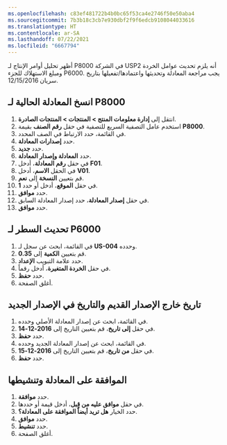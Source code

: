 ```yaml
---
ms.openlocfilehash: c83ef481722b4b0bc65f53ca4e2746f50e50aba4
ms.sourcegitcommit: 7b3b18c3cb7e930dbf2f9f6edcb9108044033616
ms.translationtype: HT
ms.contentlocale: ar-SA
ms.lasthandoff: 07/22/2021
ms.locfileid: "6667794"
---
```

أظهر تحليل أوامر الإنتاج لـ P8000 في الشركة USP2 أنه يلزم تحديث عوامل الخردة ومبلغ الاستهلاك للجزء P6000. يجب مراجعة المعادلة وتحديثها واعتمادها/تفعيلها بتاريخ سريان 12/15/2016.

## <a name="copy-the-existing-formula-for-p8000"></a>انسخ المعادلة الحالية لـ P8000

1.  انتقل إلى **إدارة معلومات المنتج > المنتجات > المنتجات الصادرة**.
2.  استخدم عامل التصفية السريع للتصفية في حقل **رقم الصنف** بقيمة **P8000**.
3.  في القائمة، حدد الارتباط في الصف المحدد.
4.  حدد **إصدارات المعادلة**.
5.  حدد **جديد**.
6.  حدد **المعادلة وإصدار المعادلة**.
7.  في حقل **رقم المعادلة**، أدخل **F01**.
8.  في الحقل **الاسم**، أدخل **V01**.
9.  قم بتعيين **النسخة** إلى **نعم**.
10. في حقل **الموقع**، أدخل أو حدد **1**.
11. حدد **موافق**.
12. في حقل **إصدار المعادلة**، حدد إصدار المعادلة السابق.
13. حدد **موافق**.

## <a name="update-line-for-p6000"></a>تحديث السطر لـ P6000
 
1.  في القائمة، ابحث عن سجل لـ **US-004** وحدده.
2.  قم بتعيين **الكمية** إلى **0.35**.
3.  حدد علامة التبويب **الإعداد**.
4.  في حقل **الخردة المتغيرة**، أدخل رقماً.
5.  حدد **حفظ**.
6.  أغلق الصفحة.

## <a name="date-out-the-old-version-and-date-in-the-new-version"></a>تاريخ خارج الإصدار القديم والتاريخ في الإصدار الجديد
 
1.  في القائمة، ابحث عن إصدار المعادلة الأصلي وحدده.
2.  في حقل **إلى ‏‏تاريخ**، قم بتعيين التاريخ إلى **2016-12-14**.
3.  حدد **حفظ**.
4.  في القائمة، ابحث عن إصدار المعادلة الجديد وحدده.
5.  في حقل **من ‏‏تاريخ**، قم بتعيين التاريخ إلى **2016-12-15**.
6.  حدد **حفظ**.

## <a name="approve-and-activate-the-formula"></a>الموافقة على المعادلة وتنشيطها

1.  حدد **موافقة**.
2.  في حقل **موافق عليه من قِبل**، أدخل قيمة أو حددها.
3.  حدد الخيار **هل تريد أيضاً الموافقة على المعادلة؟**.
4.  حدد **موافق**.
5.  حدد **تنشيط**.
6.  أغلق الصفحة.
